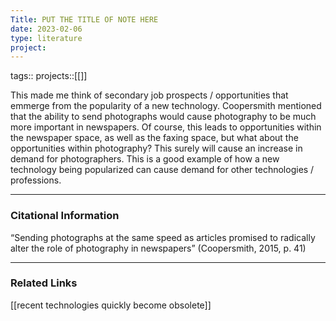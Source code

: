 ```yaml
---
Title: PUT THE TITLE OF NOTE HERE
date: 2023-02-06
type: literature
project:
---
```

tags:: 
projects::[[]]


This made me think of secondary job prospects / opportunities that emmerge from the popularity of a new technology. Coopersmith mentioned that the ability to send photographs would cause photography to be much more important in newspapers. Of course, this leads to opportunities within the newspaper space, as well as the faxing space, but what about the opportunities within photography? This surely will cause an increase in demand for photographers. This is a good example of how a new technology being popularized can cause demand for other technologies / professions. 

---
### Citational Information

“Sending photographs at the same speed as articles promised to radically alter the role of photography in newspapers” (Coopersmith, 2015, p. 41) 

---

### Related Links

[[recent technologies quickly become obsolete]]
